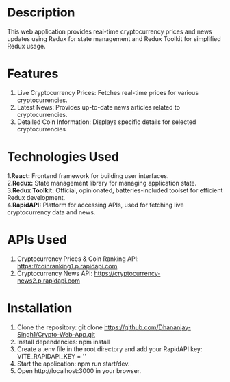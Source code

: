 # Description

This web application provides real-time cryptocurrency prices and news updates using Redux for state management and Redux Toolkit for simplified Redux usage.

# Features
1. Live Cryptocurrency Prices: Fetches real-time prices for various cryptocurrencies.
2. Latest News: Provides up-to-date news articles related to cryptocurrencies.
3. Detailed Coin Information: Displays specific details for selected cryptocurrencies

# Technologies Used
1.<b>React:</b> Frontend framework for building user interfaces. <br />
2.<b>Redux:</b> State management library for managing application state. <br />
3.<b>Redux Toolkit:</b> Official, opinionated, batteries-included toolset for efficient Redux development.<br />
4.<b>RapidAPI:</b> Platform for accessing APIs, used for fetching live cryptocurrency data and news. <br />

# APIs Used

1. Cryptocurrency Prices & Coin Ranking API: https://coinranking1.p.rapidapi.com
2. Cryptocurrency News API: https://cryptocurrency-news2.p.rapidapi.com

# Installation

1. Clone the repository: git clone https://github.com/Dhananjay-Singh1/Crypto-Web-App.git
2. Install dependencies: npm install
3. Create a .env file in the root directory and add your RapidAPI key:
   VITE_RAPIDAPI_KEY =  ''
4. Start the application: npm run start/dev.
5. Open http://localhost:3000 in your browser.

